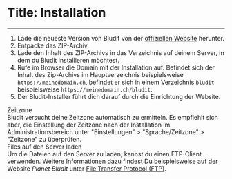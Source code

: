# Title: Installation
<!-- Position: 3 -->
---
1. Lade die neueste Version von Bludit von der [offiziellen Website](https://www.bludit.com/de/) herunter.
2. Entpacke das ZIP-Archiv.
3. Lade den Inhalt des ZIP-Archivs in das Verzeichnis auf deinem Server, in dem du Bludit installieren möchtest.
4. Rufe im Browser die Domain mit der Installation auf. Befindet sich der Inhalt des Zip-Archivs im Hauptverzeichnis beispielsweise `https://meinedomain.ch`, befindet er sich in einem Verzeichnis `bludit` beispielsweise `https://meinedomain.ch/bludit`.
5. Der Bludit-Installer führt dich darauf durch die Einrichtung der Website.

<div class="note">
<div class="title">Zeitzone</div>
Bludit versucht deine Zeitzone automatisch zu ermitteln. Es empfiehlt sich aber, die Einstellung der Zeitzone nach der Installation   im Administrationsbereich unter "Einstellungen" > "Sprache/Zeitzone" > "Zeitzone" zu überprüfen.
</div>

<div class="note">
<div class="title">Files auf den Server laden</div>
Um die Dateien auf den Server zu laden, kannst du einen FTP-Client verwenden. Weitere Informationen dazu findest Du beispielsweise auf der Website <em>Planet Bludit</em> unter <a href="https:\/\/planet-bludit.ch/file-transfer-protocol-ftp" target="_blank">File Transfer Protocol (FTP)</a>.
</div>
